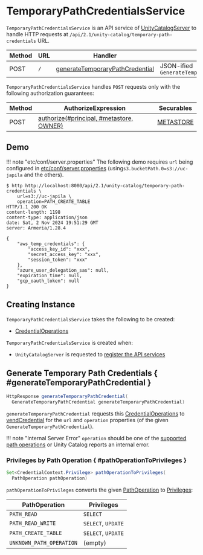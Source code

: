 # TemporaryPathCredentialsService

`TemporaryPathCredentialsService` is an API service of [UnityCatalogServer](UnityCatalogServer.md) to handle HTTP requests at `/api/2.1/unity-catalog/temporary-path-credentials` URL.

Method | URL | Handler | Params
-|-|-|-
 POST | `/` | [generateTemporaryPathCredential](#generateTemporaryPathCredential) | JSON-ified `GenerateTemporaryPathCredential`

`TemporaryPathCredentialsService` handles `POST` requests only with the following authorization guarantees:

Method | AuthorizeExpression | Securables
-|-|-
 POST | [authorize(#principal, #metastore, OWNER)](../server-authorization/AuthorizeExpression.md) | [METASTORE](../basic-server-access-control/index.md#securables)

## Demo

!!! note "etc/conf/server.properties"
    The following demo requires `url` being configured in [etc/conf/server.properties](index.md#server-configuration) (using`s3.bucketPath.0=s3://uc-japila` and the others).

```console
$ http http://localhost:8080/api/2.1/unity-catalog/temporary-path-credentials \
    url=s3://uc-japila \
    operation=PATH_CREATE_TABLE
HTTP/1.1 200 OK
content-length: 1198
content-type: application/json
date: Sat, 2 Nov 2024 19:51:29 GMT
server: Armeria/1.28.4

{
    "aws_temp_credentials": {
        "access_key_id": "xxx",
        "secret_access_key": "xxx",
        "session_token": "xxx"
    },
    "azure_user_delegation_sas": null,
    "expiration_time": null,
    "gcp_oauth_token": null
}
```

## Creating Instance

`TemporaryPathCredentialsService` takes the following to be created:

* <span id="credentialOps"> [CredentialOperations](../credential-vending/CredentialOperations.md)

`TemporaryPathCredentialsService` is created when:

* `UnityCatalogServer` is requested to [register the API services](UnityCatalogServer.md#addServices)

## Generate Temporary Path Credentials { #generateTemporaryPathCredential }

``` java
HttpResponse generateTemporaryPathCredential(
  GenerateTemporaryPathCredential generateTemporaryPathCredential)
```

`generateTemporaryPathCredential` requests this [CredentialOperations](#credentialOps) to [vendCredential](../credential-vending/CredentialOperations.md#vendCredential) for the `url` and `operation` properties (of the given `GenerateTemporaryPathCredential`).

!!! note "Internal Server Error"
    `operation` should be one of the [supported path operations](../credential-vending/index.md#path-operations) or Unity Catalog reports an internal error.

### Privileges by Path Operation { #pathOperationToPrivileges }

```java
Set<CredentialContext.Privilege> pathOperationToPrivileges(
  PathOperation pathOperation)
```

`pathOperationToPrivileges` converts the given [PathOperation](../credential-vending/index.md#path-operations) to [Privileges](../basic-server-access-control/index.md#privileges):

PathOperation | Privileges
-|-
 `PATH_READ` | `SELECT`
 `PATH_READ_WRITE` | `SELECT`, `UPDATE`
 `PATH_CREATE_TABLE` | `SELECT`, `UPDATE`
 `UNKNOWN_PATH_OPERATION` | (empty)
